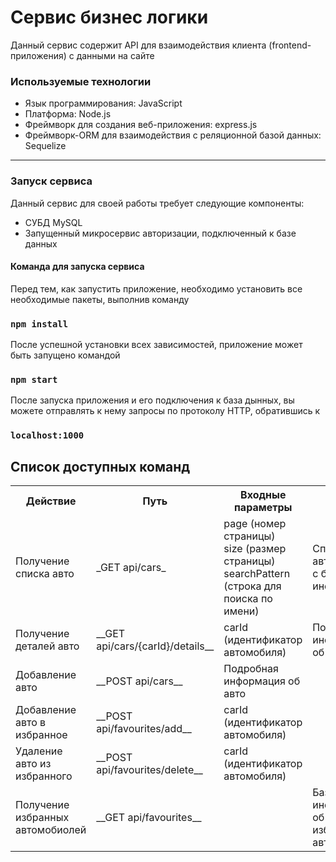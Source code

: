 # Сервис бизнес логики

Данный сервис содержит API для взаимодействия клиента (frontend-приложения) с данными на сайте

### Используемые технологии
<ul>
    <li>Язык программирования: JavaScript</li>
    <li>Платформа: Node.js</li>
    <li>Фреймворк для создания веб-приложения: express.js</li>
    <li>Фреймворк-ORM для взаимодействия с реляционной базой данных: Sequelize</li>
</ul>

---

### Запуск сервиса

Данный сервис для своей работы требует следующие компоненты:
<ul>
    <li>СУБД MySQL</li>
    <li>Запущенный микросервис авторизации, подключенный к базе данных</li>
</ul>

#### Команда для запуска сервиса

Перед тем, как запустить приложение, необходимо установить все необходимые пакеты, выполнив команду

### `npm install`

После успешной установки всех зависимостей, приложение может быть запущено командой

### `npm start`

После запуска приложения и его подключения к база дынных, вы можете отправлять к нему запросы по протоколу HTTP, обратившись к

### `localhost:1000`

## Список доступных команд

<table>
    <tr>
        <th>Действие</th>
        <th>Путь</th>
        <th>Входные параметры</th>
        <th>Ответ</th>
    </tr>
    <tr>
        <td>Получение списка авто</td>
        <td>_GET api/cars_</td>
        <td>page (номер страницы)<br> size (размер страницы)<br>searchPattern (строка для поиска по имени)</td>
        <td>Список автомобилей с базовой информацией</td>
    </tr>
    <tr>
        <td>Получение деталей авто</td>
        <td>__GET api/cars/{carId}/details__</td>
        <td>carId (идентификатор автомобиля)</td>
        <td>Подробная информация об авто</td>
    </tr>
    <tr>
        <td>Добавление авто</td>
        <td>__POST api/cars__</td>
        <td>Подробная информация об авто</td>
        <td></td>
    </tr>
    <tr>
        <td>Добавление авто в избранное</td>
        <td>__POST api/favourites/add__</td>
        <td>carId (идентификатор автомобиля)</td>
        <td></td>
    </tr>
    <tr>
        <td>Удаление авто из избранного</td>
        <td>__POST api/favourites/delete__</td>
        <td>carId (идентификатор автомобиля)</td>
        <td></td>
    </tr>
    <tr>
        <td>Получение избранных автомобиолей</td>
        <td>__GET api/favourites__</td>
        <td></td>
        <td>Базовая информация об избранных авто</td>
    </tr>
</table>